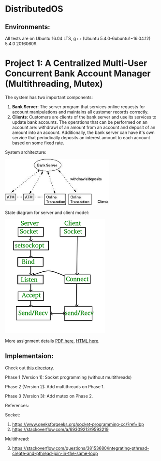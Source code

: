 # DistributedOS

## Environments:

All tests are on Ubuntu 16.04 LTS, g++ (Ubuntu 5.4.0-6ubuntu1~16.04.12) 5.4.0 20160609.


# Project 1: A Centralized Multi-User Concurrent Bank Account Manager (Multithreading, Mutex)

The system has two important components:
1. **Bank Server**: 
The server program that services online requests for account manipulations and maintains all customer records correctly.
2. **Clients**: 
Customers are clients of the bank server and use its services to update bank accounts. The operations that can be performed on an account are: withdrawl of an amount from an account and deposit of an amount into an account. Additionally, the bank server can have it's own service that periodically deposits an interest amount to each account based on some fixed rate.

System architecture:

![](./proj1_centralized_multiuser_bank/doc/project1.jpg)

State diagram for server and client model:

![](./proj1_centralized_multiuser_bank/doc/Socket_server.png)


More assignment details [PDF here](./proj1_centralized_multiuser_bank/doc/Project_1_Fall_2021.pdf), [HTML here](http://lass.cs.umass.edu/~shenoy/courses/spring05/labs/project1.html).



## Implementaion:

Check out [this directory](proj1_centralized_multiuser_bank).

Phase 1 (Version 1): Socket programming (without multithreads)

Phase 2 (Version 2): Add multithreads on Phase 1.

Phase 3 (Version 3): Add mutex on Phase 2.


References:

Socket:

1. https://www.geeksforgeeks.org/socket-programming-cc/?ref=lbp
2. https://stackoverflow.com/a/69309213/9593219

Multithread:

3. https://stackoverflow.com/questions/38153680/integrating-pthread-create-and-pthread-join-in-the-same-loop


